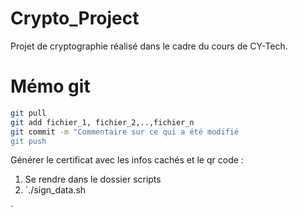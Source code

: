 # Crypto_Project
Projet de cryptographie réalisé dans le cadre du cours de CY-Tech.

# Mémo git 

```bash
git pull
git add fichier_1, fichier_2,..,fichier_n 
git commit -m "Commentaire sur ce qui a été modifié
git push
```

Générer le certificat avec les infos cachés et le qr code : 

1. Se rendre dans le dossier scripts
2. `./sign_data.sh <nom> <prenom> <email> <formation>

`
